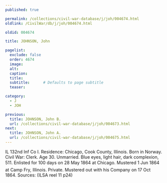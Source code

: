 ```yaml
---
published: true

permalink: /collections/civil-war-database/j/joh/004674.html
oldlink: /CivilWar/db/j/joh/004674.html

oldid: 004674

title: JOHNSON, John

pagelist:
  exclude: false
  order: 4674
  image: 
  alt:
  caption:
  title:
  subtitle:      # Defaults to page subtitle
  teaser:

category: 
  - J 
  - JOH

previous:
  title: JOHNSON, John B.
  url: /collections/civil-war-database/j/joh/004673.html  
next:
  title: JOHNSON, John A.
  url: /collections/civil-war-database/j/joh/004675.html   
---
```

IL 132nd Inf Co I. Residence: Chicago, Cook County, Illinois. Born in Norway. Civil War: Clerk. Age 30. Unmarried. Blue eyes, light hair, dark complexion, 5&#146;11&#148;. Enlisted for 100 days on 28 May 1864 at Chicago. Mustered 1 Jun 1864 at Camp Fry, Illinois. Private. Mustered out with his Company on 17 Oct 1864. Sources: (ILSA reel 11 p24)